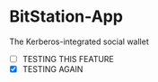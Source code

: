 BitStation-App
==============

The Kerberos-integrated social wallet
- [ ] TESTING THIS FEATURE
- [x] TESTING AGAIN
